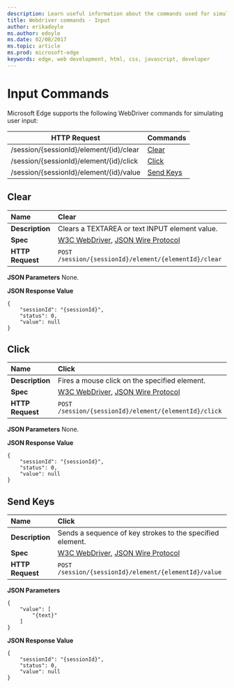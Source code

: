---description: Learn useful information about the commands used for simulating user input.
title: Webdriver commands - Input
author: erikadoyle
ms.author: edoyle
ms.date: 02/08/2017
ms.topic: article
ms.prod: microsoft-edge
keywords: edge, web development, html, css, javascript, developer
---# Input CommandsMicrosoft Edge supports the following WebDriver commands for simulating user input:| HTTP Request | Commands || ------------ | -------- || /session/{sessionId}/element/{id}/clear|  [Clear](#clear)|| /session/{sessionId}/element/{id}/click|  [Click](#click)|| /session/{sessionId}/element/{id}/value|  [Send Keys](#send-keys)|## Clear| **Name** | Clear || :------- | :---------- || **Description** | Clears a TEXTAREA or text INPUT element value. || **Spec** | [W3C WebDriver](https://w3c.github.io/webdriver/webdriver-spec.html#clear), [JSON Wire Protocol](https://code.google.com/p/selenium/wiki/JsonWireProtocol#/session/:sessionId/element/:id/clear) || **HTTP Request** | `POST /session/{sessionId}/element/{elementId}/clear` |**JSON Parameters**None.**JSON Response Value**```{    "sessionId": "{sessionId}",    "status": 0,    "value": null}```## Click| **Name** | Click || :------- | :---------- || **Description** | Fires a mouse click on the specified element. || **Spec** | [W3C WebDriver](https://w3c.github.io/webdriver/webdriver-spec.html#click), [JSON Wire Protocol](https://code.google.com/p/selenium/wiki/JsonWireProtocol#/session/:sessionId/element/:id/click) || **HTTP Request** | `POST /session/{sessionId}/element/{elementId}/click` |**JSON Parameters**None.**JSON Response Value**```{    "sessionId": "{sessionId}",    "status": 0,    "value": null}```## Send Keys| **Name** | Click || :------- | :---------- || **Description** | Sends a sequence of key strokes to the specified element. || **Spec** | [W3C WebDriver](https://w3c.github.io/webdriver/webdriver-spec.html#sendkeys), [JSON Wire Protocol](https://code.google.com/p/selenium/wiki/JsonWireProtocol#/session/:sessionId/element/:id/value) || **HTTP Request** | `POST /session/{sessionId}/element/{elementId}/value` |**JSON Parameters**```{    "value": [        "{text}"    ]}```**JSON Response Value**```{    "sessionId": "{sessionId}",    "status": 0,    "value": null}```